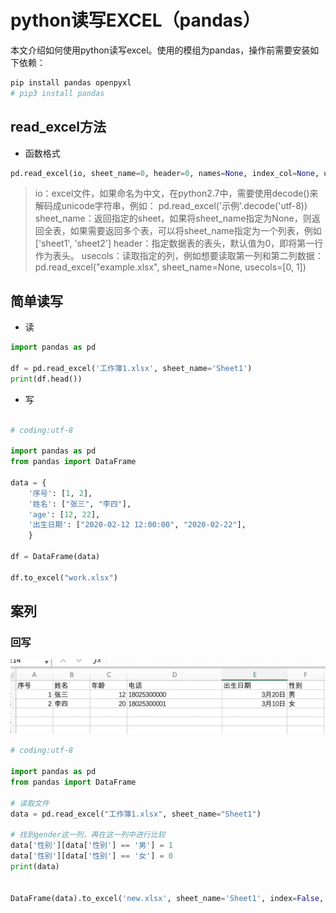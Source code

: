# python读写EXCEL（pandas）


本文介绍如何使用python读写excel。使用的模组为pandas，操作前需要安装如下依赖： 

```bash 
pip install pandas openpyxl
# pip3 install pandas
```



## read_excel方法 

* 函数格式   

```py 
pd.read_excel(io, sheet_name=0, header=0, names=None, index_col=None, usecols=None)

```


> io：excel文件，如果命名为中文，在python2.7中，需要使用decode()来解码成unicode字符串，例如： pd.read_excel('示例'.decode('utf-8))
> sheet_name：返回指定的sheet，如果将sheet_name指定为None，则返回全表，如果需要返回多个表，可以将sheet_name指定为一个列表，例如['sheet1', 'sheet2']
> header：指定数据表的表头，默认值为0，即将第一行作为表头。
> usecols：读取指定的列，例如想要读取第一列和第二列数据：
>    pd.read_excel("example.xlsx", sheet_name=None, usecols=[0, 1])



## 简单读写

* 读  
```python
import pandas as pd

df = pd.read_excel('工作簿1.xlsx', sheet_name='Sheet1')
print(df.head())


```

* 写   

```python 

# coding:utf-8

import pandas as pd
from pandas import DataFrame

data = {
    '序号': [1, 2],
    '姓名': ["张三", "李四"],
    'age': [12, 22],
    '出生日期': ["2020-02-12 12:00:00", "2020-02-22"],
    }

df = DataFrame(data)

df.to_excel("work.xlsx")
```

## 案列

### 回写 

![](./assets/2020-03-29-10-28-26.png)

```py 
# coding:utf-8

import pandas as pd
from pandas import DataFrame

# 读取文件
data = pd.read_excel("工作簿1.xlsx", sheet_name="Sheet1")

# 找到gender这一列，再在这一列中进行比较
data['性别'][data['性别'] == '男'] = 1
data['性别'][data['性别'] == '女'] = 0
print(data)


DataFrame(data).to_excel('new.xlsx', sheet_name='Sheet1', index=False, header=True)

```